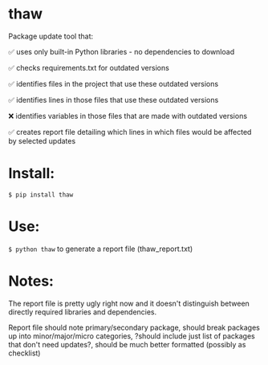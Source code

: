 # thaw
Package update tool that:

✅ uses only built-in Python libraries - no dependencies to download

✅ checks requirements.txt for outdated versions

✅ identifies files in the project that use these outdated versions

✅ identifies lines in those files that use these outdated versions

❌ identifies variables in those files that are made with outdated versions

✅ creates report file detailing which lines in which files would be affected by selected updates

# Install:
```$ pip install thaw```

# Use:
```$ python thaw``` to generate a report file (thaw_report.txt)

# Notes:
The report file is pretty ugly right now and it doesn't distinguish between directly required libraries and dependencies. 

Report file should note primary/secondary package, should break packages up into minor/major/micro categories, ?should include just list of packages that don't need updates?, should be much better formatted (possibly as checklist)
